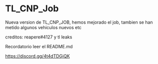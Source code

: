 # TL_CNP_Job

Nueva version de TL_CNP_JOB, hemos mejorado el job, tambien se han metido algunos vehiculos nuevos etc

creditos: reapere#4127 y tl leaks

Recordatorio leer el README.md

https://discord.gg/4t4dTDGjQK
